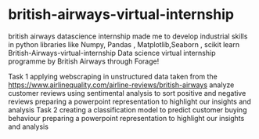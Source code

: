 # british-airways-virtual-internship
british airways datascience internship made me to develop industrial skills in python libraries like Numpy, Pandas , Matplotlib,Seaborn , scikit learn
British-Airways-virtual-internship
Data science virtual internship programme by British Airways through Forage!

Task 1
applying webscraping in unstructured data taken from the https://www.airlinequality.com/airline-reviews/british-airways
analyze customer reviews using sentimental analysis to sort positive and negative reviews
preparing a powerpoint representation to highlight our insights and analysis
Task 2
creating a classification model to predict customer buying behaviour
preparing a powerpoint representation to highlight our insights and analysis
